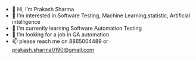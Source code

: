 - 👋 Hi, I’m Prakash Sharma 
- 👀 I’m interested in Software Testing, Machine Learning,statistic, Artificial intelligence
- 🌱 I’m currently learning Software Automation Testing  
- 💞️ I’m looking for a job in QA automation
- 📫 please reach me on 8865004489 or prakash.sharma0190@gmail.com

<!---
prakasharm123/prakasharm123 is a ✨ special ✨ repository because its `README.md` (this file) appears on your GitHub profile.
You can click the Preview link to take a look at your changes.
--->
